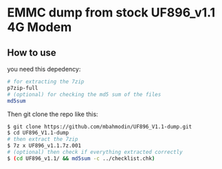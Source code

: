 # EMMC dump from stock UF896_v1.1 4G Modem

## How to use
you need this depedency:
```bash
# for extracting the 7zip
p7zip-full
# (optional) for checking the md5 sum of the files
md5sum
```
Then git clone the repo like this:
```bash
$ git clone https://github.com/mbahmodin/UF896_V1.1-dump.git
$ cd UF896_V1.1-dump
# then extract the 7zip
$ 7z x UF896_v1.1.7z.001
# (optional) then check if everything extracted correctly
$ (cd UF896_v1.1/ && md5sum -c ../checklist.chk)
```